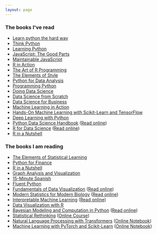 ```yaml
---
layout: page
---
```


### The books I've read
* [Learn python the hard way](http://www.amazon.com/Learn-Python-Hard-Way-Introduction/dp/0321884914 "Learn python the hard way")
* [Think Python](http://www.amazon.com/Think-Python-Allen-B-Downey/dp/144933072X "Think Python")
* [Learning Python](http://www.amazon.com/Learning-Python-Edition-Mark-Lutz/dp/1449355730 "learning Python")
* [JavaScript: The Good Parts](http://www.amazon.com/JavaScript-Good-Parts-Douglas-Crockford/dp/0596517742 "JavaScript: The Good Parts")
* [Maintainable JavaScript](http://www.amazon.com/Maintainable-JavaScript-Nicholas-C-Zakas/dp/1449327680 "Maintainable JavaScript")
* [R in Action]()
* [The Art of R Programming]()
* [The Elements of Style](http://www.amazon.com/Elements-Style-Fourth-William-Strunk/dp/020530902X/ "The Elements of Style")
* [Python for Data Analysis](http://www.amazon.com/Python-Data-Analysis-Wrangling-IPython/dp/1449319793/ "Python for Data Analysis")
* [Programming Python](http://www.amazon.com/Programming-Python-Mark-Lutz/dp/0596158106 "Programming Python")
* [Doing Data Science](http://www.amazon.com/Doing-Data-Science-Straight-Frontline/dp/1449358659 "Doing Data Science")
* [Data Science from Scratch](http://www.amazon.com/Data-Science-Scratch-Principles-Python/dp/149190142X "Data Science from Scratch")
* [Data Science for Business](http://www.amazon.com/Data-Science-Business-data-analytic-thinking/dp/1449361323 "Data Science for Business")
* [Machine Learning in Action](http://www.amazon.com/Machine-Learning-Python-Techniques-Predictive/dp/1118961749 "Machine Learning in Action")
* [Hands-On Machine Learning with Scikit-Learn and TensorFlow](https://www.amazon.com/Hands-Machine-Learning-Scikit-Learn-TensorFlow/dp/1492032646/ "Hands-On Machine Learning with Scikit-Learn and TensorFlow")
* [Deep Learning with Python](https://www.amazon.com/Deep-Learning-Python-Francois-Chollet/dp/1617294438 "Deep Learning with Python")
* [Python Data Science Handbook](https://www.amazon.com/Python-Data-Science-Handbook-Essential/dp/1491912057 "Python Data Science Handbook") ([Read online](https://jakevdp.github.io/PythonDataScienceHandbook/))
* [R for Data Science](https://www.amazon.com/R-Data-Science-Hadley-Wickham/dp/1491910399/ "R for Data Science") ([Read online](http://r4ds.had.co.nz/))
* [R in a Nutshell](http://www.amazon.com/R-Nutshell-OReilly-Joseph-Adler/dp/144931208X/ "R In a Nutshell")

### The books I am reading
* [The Elements of Statistical Learning](http://www.amazon.com/Elements-Statistical-Learning-Prediction-Statistics/dp/0387848576 "The elements of statistical learning")
* [Python for Finance](http://www.amazon.com/Python-Finance-Analyze-Financial-Data/dp/1491945281 "Python for Finance")
* [R in a Nutshell](http://www.amazon.com/R-Nutshell-OReilly-Joseph-Adler/dp/144931208X/ "R In a Nutshell")
* [Graph Analysis and Visualization](http://www.amazon.com/Graph-Analysis-Visualization-Discovering-Opportunity/dp/1118845846/ "Graph Analysis and Visualization")
* [15-Minute Spanish](http://www.amazon.com/15-Minute-Spanish-Eyewitness-Travel-Language/dp/1409381692 "15-Minute Spanish")
* [Fluent Python](http://www.amazon.com/Fluent-Python-Concise-Effective-Programming/dp/1491946008 "Fluent Python")
* [Fundamentals of Data Visualization]( https://www.amazon.com/Fundamentals-Data-Visualization-Informative-Compelling/dp/1492031089 "Fundamentals of Data Visualization") ([Read online](https://serialmentor.com/dataviz/))
* [Modern Statistics for Modern Biology](https://www.amazon.com/Modern-Statistics-Biology-Susan-Holmes/dp/1108705294 "Modern Statistics for Modern Biology") ([Read online](http://web.stanford.edu/class/bios221/book/))
* [Interpretable Machine Learning](https://leanpub.com/interpretable-machine-learning "Interpretable Machine Learning") ([Read online](https://christophm.github.io/interpretable-ml-book/))
* [Data Visualization with R](https://rkabacoff.github.io/datavis/)
* [Bayesian Modeling and Computation in Python](https://www.amazon.com/Bayesian-Modeling-Computation-Chapman-Statistical/dp/036789436X "Bayesian Modeling and Computation in Python") ([Read online](https://bayesiancomputationbook.com/))
* [Statistical Rethinking](https://www.amazon.com/Statistical-Rethinking-Bayesian-Examples-Chapman/dp/036713991X/ "Statistical Rethinking") ([Online Course](https://github.com/rmcelreath/stat_rethinking_2022))
* [Natural Language Processing with Transformers](https://www.amazon.com/Natural-Language-Processing-Transformers-Revised/dp/1098136799/ "Natural Language Processing with Transformers") ([Online Notebook](https://github.com/nlp-with-transformers/notebooks))
* [Machine Learning with PyTorch and Scikit-Learn](https://www.amazon.com/Machine-Learning-PyTorch-Scikit-Learn-learning/dp/1801819319/ "Machine Learning with PyTorch and Scikit-Learn") ([Online Notebook](https://github.com/rasbt/machine-learning-book))

